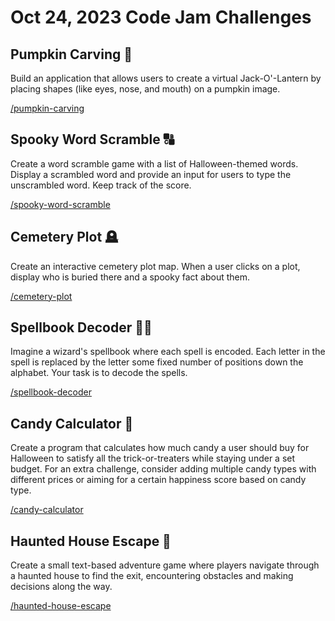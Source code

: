 # Oct 24, 2023 Code Jam Challenges

## Pumpkin Carving 🎃

Build an application that allows users to create a virtual Jack-O'-Lantern by placing shapes (like eyes, nose, and mouth) on a pumpkin image.

[/pumpkin-carving](./pumpkin-carving/)

## Spooky Word Scramble 🔠
Create a word scramble game with a list of Halloween-themed words. Display a scrambled word and provide an input for users to type the unscrambled word. Keep track of the score.

[/spooky-word-scramble](./spooky-word-scramble/)

## Cemetery Plot 🪦
Create an interactive cemetery plot map. When a user clicks on a plot, display who is buried there and a spooky fact about them.

[/cemetery-plot](./cemetery-plot/)

## Spellbook Decoder 🧙‍♂️
Imagine a wizard's spellbook where each spell is encoded. Each letter in the spell is replaced by the letter some fixed number of positions down the alphabet. Your task is to decode the spells.

[/spellbook-decoder](./spellbook-decoder/)

## Candy Calculator 🧮
Create a program that calculates how much candy a user should buy for Halloween to satisfy all the trick-or-treaters while staying under a set budget. For an extra challenge, consider adding multiple candy types with different prices or aiming for a certain happiness score based on candy type.

[/candy-calculator](./candy-calculator/)

## Haunted House Escape 👻
Create a small text-based adventure game where players navigate through a haunted house to find the exit, encountering obstacles and making decisions along the way.

[/haunted-house-escape](./haunted-house-escape/)